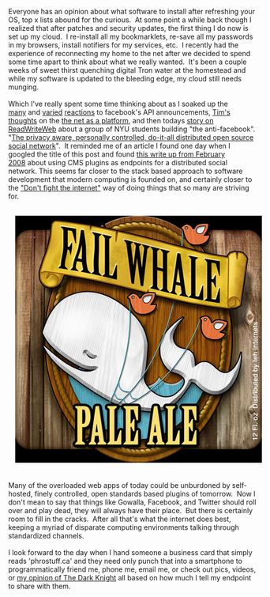 Everyone has an opinion about what software to install after refreshing your OS, top x lists abound for the curious.&nbsp; At some point a while back though I realized that after patches and security updates, the first thing I do now is set up my cloud.&nbsp; I re-install all my bookmarklets, re-save all my passwords in my browsers, install notifiers for my services, etc.&nbsp; I recently had the experience of reconnecting my home to the net after we decided to spend some time apart to think about what we really wanted.&nbsp; It's been a couple weeks of sweet thirst quenching digital Tron water at the homestead and while my software is updated to the bleeding edge, my cloud still needs munging.<br /><br />Which I've really spent some time thinking about as I soaked up the <a href="http://www.avc.com/a_vc/2010/04/one-graph-to-rule-them-all.html">many</a>&nbsp;and&nbsp;<a href="http://www.readwriteweb.com/archives/facebook_centralization.php">varied</a>&nbsp;<a href="http://techcrunch.com/2010/04/21/facebook/">reactions</a> to facebook's API announcements, <a href="http://radar.oreilly.com/2010/03/state-of-internet-operating-system.html">Tim's thoughts</a> on the <a href="http://radar.oreilly.com/2010/04/handicapping-internet-platform-wars.html">the net as a platform</a>, and then todays&nbsp;<a href="http://www.readwriteweb.com/archives/diaspora_project_building_the_anti-facebook.php">story on ReadWriteWeb</a>&nbsp;about a group of NYU students building "the anti-facebook". "<a href="http://www.joindiaspora.com/">The privacy aware, personally controlled, do-it-all distributed open source social network</a>". &nbsp;It reminded me of an article I found one day when I googled the title of this post and found <a href="http://blog.fatalerror.in/node/211">this write up from February 2008</a>&nbsp;about using CMS plugins as endpoints for a distributed social network.&nbsp;This seems far closer to the stack based approach to software development that modern computing is founded on, and certainly closer to the <a href="http://www.google.ca/search?q=%22Don't+fight+the+internet%22">"Don't fight the internet"</a> way of doing things that so many are striving for.<br /><br /><div style="clear: both; text-align: center;"><a href="http://www.gorillasushi.com/?q=node/841" style="margin-left: 1em; margin-right: 1em;"><img border="0" src="/content/images/2010/05/FWPA.jpg" /></a></div><br /><br />Many of the overloaded web apps of today could be unburdoned by self-hosted, finely controlled, open standards based plugins of tomorrow. &nbsp;Now I don't mean to say that things like Gowalla, Facebook, and Twitter should roll over and play dead, they will always have their place. &nbsp;But there is certainly room to fill in the cracks. &nbsp;After all that's what the internet does best, keeping a myriad of disparate computing environments talking through standardized channels.<br /><br />I look forward to the day when I hand someone a business card that simply reads 'phrostuff.ca' and they need only punch that into a smartphone to programmatically friend me, phone me, email me, or check out pics, videos, or <a href="http://blog.freebase.com/2010/04/29/a-freebase-implementation-of-the-facebook-graph-api/">my opinion of The Dark Knight</a> all based on how much I tell my endpoint to share with them.
